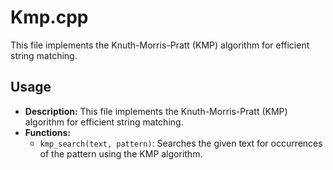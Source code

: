 # Kmp.cpp

This file implements the Knuth-Morris-Pratt (KMP) algorithm for efficient string matching.

## Usage

*   **Description:** This file implements the Knuth-Morris-Pratt (KMP) algorithm for efficient string matching.
*   **Functions:**
    *   `kmp_search(text, pattern)`: Searches the given text for occurrences of the pattern using the KMP algorithm.
